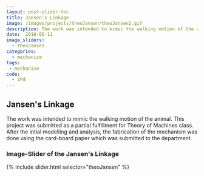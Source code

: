 ```yaml
---
layout: post-slider-toc
title: Jansen's Linkage  
image: /images/projects/theoJansen/theoJansen2.gif
description: The work was intended to mimic the walking motion of the animal. This project was submitted as a partial fulfillment for Theory of Machines class. 
date:  2018-05-11
image_sliders:
  - theoJansen
categories:
  - mechanism 
tags:
 - mechanism
code:
  - 1Pd
---
```


## Jansen's Linkage

The work was intended to mimic the walking motion of the animal. This project was submitted as a partial fulfillment for Theory of Machines class. After the intial modelling and analysis, the fabrication of the mechanism was done using the card-board paper which was submitted to the department. 

<div>
<object data="{{ site.url }}{{ site.baseurl }}/images/projects/theoJansen/theoJansen2.gif" width="100%" height="100%" type="image/gif"></object>
</div>


### Image-Slider of the Jansen's Linkage 

{% include slider.html selector="theoJansen" %}


